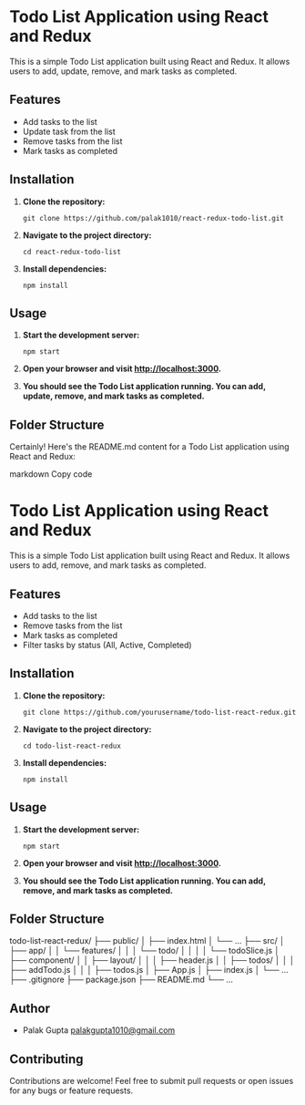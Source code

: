# Todo List Application using React and Redux

This is a simple Todo List application built using React and Redux. It allows users to add, update, remove, and mark tasks as completed.

## Features

- Add tasks to the list
- Update task from the list
- Remove tasks from the list
- Mark tasks as completed

## Installation

1. **Clone the repository:**

   ```
   git clone https://github.com/palak1010/react-redux-todo-list.git
   ```

2. **Navigate to the project directory:**

   ```
   cd react-redux-todo-list
   ```

3. **Install dependencies:**

   ```
   npm install
   ```

## Usage

1. **Start the development server:**

   ```
   npm start
   ```

2. **Open your browser and visit [http://localhost:3000](http://localhost:3000).**

3. **You should see the Todo List application running. You can add, update, remove, and mark tasks as completed.**

## Folder Structure

Certainly! Here's the README.md content for a Todo List application using React and Redux:

markdown
Copy code

# Todo List Application using React and Redux

This is a simple Todo List application built using React and Redux. It allows users to add, remove, and mark tasks as completed.

## Features

- Add tasks to the list
- Remove tasks from the list
- Mark tasks as completed
- Filter tasks by status (All, Active, Completed)

## Installation

1. **Clone the repository:**

   ```
   git clone https://github.com/yourusername/todo-list-react-redux.git
   ```

2. **Navigate to the project directory:**

   ```
   cd todo-list-react-redux
   ```

3. **Install dependencies:**

   ```
   npm install
   ```

## Usage

1. **Start the development server:**

   ```
   npm start
   ```

2. **Open your browser and visit [http://localhost:3000](http://localhost:3000).**

3. **You should see the Todo List application running. You can add, remove, and mark tasks as completed.**

## Folder Structure

todo-list-react-redux/
├── public/
│ ├── index.html
│ └── ...
├── src/
│ ├── app/
│ │ └── features/
│ │ │ └── todo/
│ │ │ │ └── todoSlice.js
│ ├── component/
│ │ ├── layout/
│ │ │ ├── header.js
│ │ ├── todos/
│ │ │ ├── addTodo.js
│ │ │ ├── todos.js
│ ├── App.js
│ ├── index.js
│ └── ...
├── .gitignore
├── package.json
├── README.md
└── ...

## Author

- Palak Gupta <palakgupta1010@gmail.com>

## Contributing

Contributions are welcome! Feel free to submit pull requests or open issues for any bugs or feature requests.
